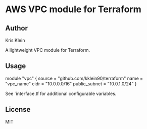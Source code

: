 # AWS VPC module for Terraform

## Author
Kris Klein

A lightweight VPC module for Terraform.

## Usage

module "vpc" { 
  source = "github.com/kklein90/terraform"
  name = "vpc_name"
  cidr = "10.0.0.0/16"
  public_subnet = "10.0.1.0/24"
}

See `interface.tf for additional configurable variables.

## License
MIT

